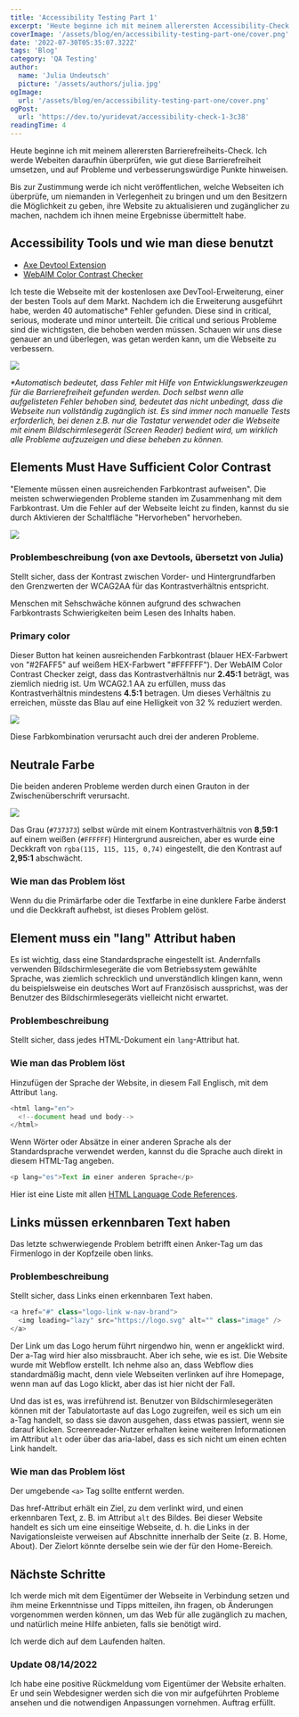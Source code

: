 ```yaml
---
title: 'Accessibility Testing Part 1'
excerpt: 'Heute beginne ich mit meinem allerersten Accessibility-Check. Ich werde Webseiten daraufhin überprüfen, wie gut sie Barrierefreiheit umsetzen, und auf Probleme und verbesserungswürdige Punkte hinweisen ...'
coverImage: '/assets/blog/en/accessibility-testing-part-one/cover.png'
date: '2022-07-30T05:35:07.322Z'
tags: 'Blog'
category: 'QA Testing'
author:
  name: 'Julia Undeutsch'
  picture: '/assets/authors/julia.jpg'
ogImage:
  url: '/assets/blog/en/accessibility-testing-part-one/cover.png'
ogPost:
  url: 'https://dev.to/yuridevat/accessibility-check-1-3c38'
readingTime: 4
---
```


Heute beginne ich mit meinem allerersten Barrierefreiheits-Check. Ich werde Webeiten daraufhin überprüfen, wie gut diese Barrierefreiheit umsetzen, und auf Probleme und verbesserungswürdige Punkte hinweisen.

Bis zur Zustimmung werde ich nicht veröffentlichen, welche Webseiten ich überprüfe, um niemanden in Verlegenheit zu bringen und um den Besitzern die Möglichkeit zu geben, ihre Website zu aktualisieren und zugänglicher zu machen, nachdem ich ihnen meine Ergebnisse übermittelt habe.

## Accessibility Tools und wie man diese benutzt

- [Axe Devtool Extension](https://www.deque.com/axe/browser-extensions/)
- [WebAIM Color Contrast Checker](https://webaim.org/resources/contrastchecker/)

Ich teste die Webseite mit der kostenlosen axe DevTool-Erweiterung, einer der besten Tools auf dem Markt.
Nachdem ich die Erweiterung ausgeführt habe, werden 40 automatische\* Fehler gefunden.
Diese sind in critical, serious, moderate und minor unterteilt. Die critical und serious Probleme sind die wichtigsten, die behoben werden müssen. Schauen wir uns diese genauer an und überlegen, was getan werden kann, um die Webseite zu verbessern.

![](/assets/blog/accessibility-testing-one/image-1.png)

_\*Automatisch bedeutet, dass Fehler mit Hilfe von Entwicklungswerkzeugen für die Barrierefreiheit gefunden werden. Doch selbst wenn alle aufgelisteten Fehler behoben sind, bedeutet das nicht unbedingt, dass die Webseite nun vollständig zugänglich ist. Es sind immer noch manuelle Tests erforderlich, bei denen z.B. nur die Tastatur verwendet oder die Webseite mit einem Bildschirmlesegerät (Screen Reader) bedient wird, um wirklich alle Probleme aufzuzeigen und diese beheben zu können._

## Elements Must Have Sufficient Color Contrast

"Elemente müssen einen ausreichenden Farbkontrast aufweisen". Die meisten schwerwiegenden Probleme standen im Zusammenhang mit dem Farbkontrast. Um die Fehler auf der Webseite leicht zu finden, kannst du sie durch Aktivieren der Schaltfläche "Hervorheben" hervorheben.

![](/assets/blog/en/accessibility-testing-one/image-2.png)

### Problembeschreibung (von axe Devtools, übersetzt von Julia)

Stellt sicher, dass der Kontrast zwischen Vorder- und Hintergrundfarben den Grenzwerten der WCAG2AA für das Kontrastverhältnis entspricht.

Menschen mit Sehschwäche können aufgrund des schwachen Farbkontrasts Schwierigkeiten beim Lesen des Inhalts haben.

### Primary color

Dieser Button hat keinen ausreichenden Farbkontrast (blauer HEX-Farbwert von "#2FAFF5" auf weißem HEX-Farbwert "#FFFFFF"). Der WebAIM Color Contrast Checker zeigt, dass das Kontrastverhältnis nur **2.45:1** beträgt, was ziemlich niedrig ist. Um WCAG2.1 AA zu erfüllen, muss das Kontrastverhältnis mindestens **4.5:1** betragen. Um dieses Verhältnis zu erreichen, müsste das Blau auf eine Helligkeit von 32 % reduziert werden.

![](/assets/blog/en/accessibility-testing-one/image-3.png)

Diese Farbkombination verursacht auch drei der anderen Probleme.

## Neutrale Farbe

Die beiden anderen Probleme werden durch einen Grauton in der Zwischenüberschrift verursacht.

![](/assets/blog/en/accessibility-testing-one/image-4.png)

Das Grau (`#737373`) selbst würde mit einem Kontrastverhältnis von **8,59:1** auf einem weißen (`#FFFFFF`) Hintergrund ausreichen, aber es wurde eine Deckkraft von `rgba(115, 115, 115, 0,74)` eingestellt, die den Kontrast auf **2,95:1** abschwächt.

### Wie man das Problem löst

Wenn du die Primärfarbe oder die Textfarbe in eine dunklere Farbe änderst und die Deckkraft aufhebst, ist dieses Problem gelöst.

## Element muss ein "lang" Attribut haben

Es ist wichtig, dass eine Standardsprache eingestellt ist. Andernfalls verwenden Bildschirmlesegeräte die vom Betriebssystem gewählte Sprache, was ziemlich schrecklich und unverständlich klingen kann, wenn du beispielsweise ein deutsches Wort auf Französisch aussprichst, was der Benutzer des Bildschirmlesegeräts vielleicht nicht erwartet.

### Problembeschreibung

Stellt sicher, dass jedes HTML-Dokument ein `lang`-Attribut hat.

### Wie man das Problem löst

Hinzufügen der Sprache der Website, in diesem Fall Englisch, mit dem Attribut `lang`.

```javascript
<html lang="en">
  <!--document head und body-->
</html>
```

Wenn Wörter oder Absätze in einer anderen Sprache als der Standardsprache verwendet werden, kannst du die Sprache auch direkt in diesem HTML-Tag angeben.

```javascript
<p lang="es">Text in einer anderen Sprache</p>
```

Hier ist eine Liste mit allen [HTML Language Code References](https://www.w3schools.com/tags/ref_language_codes.asp).

## Links müssen erkennbaren Text haben

Das letzte schwerwiegende Problem betrifft einen Anker-Tag um das Firmenlogo in der Kopfzeile oben links.

### Problembeschreibung

Stellt sicher, dass Links einen erkennbaren Text haben.

```javascript
<a href="#" class="logo-link w-nav-brand">
  <img loading="lazy" src="https://logo.svg" alt="" class="image" />
</a>
```

Der Link um das Logo herum führt nirgendwo hin, wenn er angeklickt wird. Der a-Tag wird hier also missbraucht. Aber ich sehe, wie es ist. Die Website wurde mit Webflow erstellt. Ich nehme also an, dass Webflow dies standardmäßig macht, denn viele Webseiten verlinken auf ihre Homepage, wenn man auf das Logo klickt, aber das ist hier nicht der Fall.

Und das ist es, was irreführend ist. Benutzer von Bildschirmlesegeräten können mit der Tabulatortaste auf das Logo zugreifen, weil es sich um ein a-Tag handelt, so dass sie davon ausgehen, dass etwas passiert, wenn sie darauf klicken. Screenreader-Nutzer erhalten keine weiteren Informationen im Attribut `alt` oder über das aria-label, dass es sich nicht um einen echten Link handelt.

### Wie man das Problem löst

Der umgebende `<a>` Tag sollte entfernt werden.

Das href-Attribut erhält ein Ziel, zu dem verlinkt wird, und einen erkennbaren Text, z. B. im Attribut `alt` des Bildes. Bei dieser Website handelt es sich um eine einseitige Webseite, d. h. die Links in der Navigationsleiste verweisen auf Abschnitte innerhalb der Seite (z. B. Home, About). Der Zielort könnte derselbe sein wie der für den Home-Bereich.

## Nächste Schritte

Ich werde mich mit dem Eigentümer der Webseite in Verbindung setzen und ihm meine Erkenntnisse und Tipps mitteilen, ihn fragen, ob Änderungen vorgenommen werden können, um das Web für alle zugänglich zu machen, und natürlich meine Hilfe anbieten, falls sie benötigt wird.

Ich werde dich auf dem Laufenden halten.

### Update 08/14/2022

Ich habe eine positive Rückmeldung vom Eigentümer der Website erhalten. Er und sein Webdesigner werden sich die von mir aufgeführten Probleme ansehen und die notwendigen Anpassungen vornehmen. Auftrag erfüllt.
